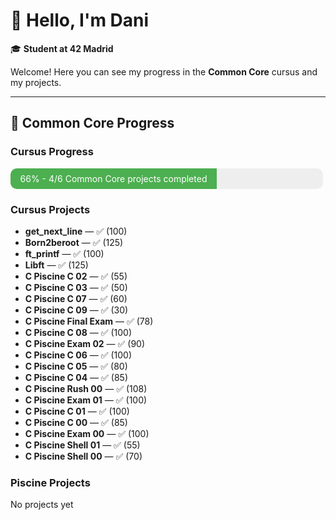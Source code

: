 # 👋 Hello, I'm Dani

🎓 **Student at 42 Madrid**

Welcome! Here you can see my progress in the **Common Core** cursus and my projects.

---

## 🚀 Common Core Progress

### Cursus Progress

<!-- PROGRESS START -->

<div style="background:#eee; border-radius:10px; overflow:hidden; width:100%; max-width:500px; margin-bottom:1em;">
  <div style="background:#4CAF50; width:66%; color:white; text-align:center; padding:8px 0;">
    66% - 4/6 Common Core projects completed
  </div>
</div>

<!-- PROGRESS END -->

### Cursus Projects
<!-- CURSUS START -->
<ul>
<li><strong>get_next_line</strong> — ✅ (100)</li>
<li><strong>Born2beroot</strong> — ✅ (125)</li>
<li><strong>ft_printf</strong> — ✅ (100)</li>
<li><strong>Libft</strong> — ✅ (125)</li>
<li><strong>C Piscine C 02</strong> — ✅ (55)</li>
<li><strong>C Piscine C 03</strong> — ✅ (50)</li>
<li><strong>C Piscine C 07</strong> — ✅ (60)</li>
<li><strong>C Piscine C 09</strong> — ✅ (30)</li>
<li><strong>C Piscine Final Exam</strong> — ✅ (78)</li>
<li><strong>C Piscine C 08</strong> — ✅ (100)</li>
<li><strong>C Piscine Exam 02</strong> — ✅ (90)</li>
<li><strong>C Piscine C 06</strong> — ✅ (100)</li>
<li><strong>C Piscine C 05</strong> — ✅ (80)</li>
<li><strong>C Piscine C 04</strong> — ✅ (85)</li>
<li><strong>C Piscine Rush 00</strong> — ✅ (108)</li>
<li><strong>C Piscine Exam 01</strong> — ✅ (100)</li>
<li><strong>C Piscine C 01</strong> — ✅ (100)</li>
<li><strong>C Piscine C 00</strong> — ✅ (85)</li>
<li><strong>C Piscine Exam 00</strong> — ✅ (100)</li>
<li><strong>C Piscine Shell 01</strong> — ✅ (55)</li>
<li><strong>C Piscine Shell 00</strong> — ✅ (70)</li>
</ul>
<!-- CURSUS END -->

### Piscine Projects
<!-- PISCINE START -->
<p>No projects yet</p>
<!-- PISCINE END -->

